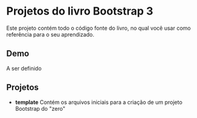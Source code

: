 Projetos do livro Bootstrap 3
============

Este projeto contém todo o código fonte do livro, no qual você usar como referência para o seu aprendizado. 

## Demo
A ser definido

## Projetos

- **template** Contém os arquivos iniciais para a criação de um projeto Bootstrap do "zero"

